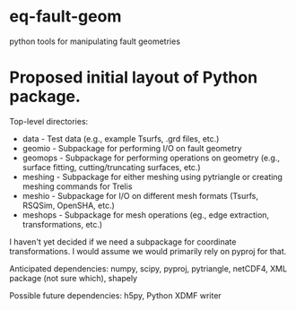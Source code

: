 # eq-fault-geom
python tools for manipulating fault geometries 

# Proposed initial layout of Python package.
Top-level directories:
 - data - Test data (e.g., example Tsurfs, .grd files, etc.)
 - geomio - Subpackage for performing I/O on fault geometry
 - geomops - Subpackage for performing operations on geometry (e.g., surface fitting, cutting/truncating surfaces, etc.)
 - meshing - Subpackage for either meshing using pytriangle or creating meshing commands for Trelis
 - meshio - Subpackage for I/O on different mesh formats (Tsurfs, RSQSim, OpenSHA, etc.)
 - meshops - Subpackage for mesh operations (eg., edge extraction, transformations, etc.)

I haven't yet decided if we need a subpackage for coordinate transformations. I would assume we would
primarily rely on pyproj for that.

Anticipated dependencies:
numpy, scipy, pyproj, pytriangle, netCDF4, XML package (not sure which), shapely

Possible future dependencies:
h5py, Python XDMF writer
